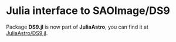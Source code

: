 # Julia interface to SAOImage/DS9

Package **DS9.jl** is now part of **JuliaAstro**, you can find it at [JuliaAstro/DS9.jl](https://github.com/JuliaAstro/DS9.jl).
